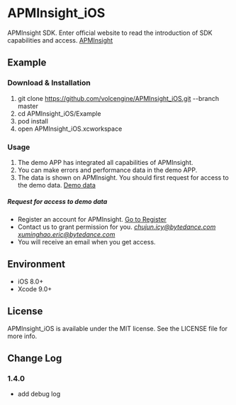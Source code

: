 # APMInsight_iOS
APMInsight SDK. Enter official website to read the introduction of SDK capabilities and access. [APMInsight](https://datarangers.com.cn/help/doc?lid=6438&did=78964)

## Example 
### Download & Installation
1. git clone https://github.com/volcengine/APMInsight_iOS.git --branch master
2. cd APMInsight_iOS/Example
3. pod install
4. open APMInsight_iOS.xcworkspace

### Usage
1. The demo APP has integrated all capabilities of APMInsight.
2. You can make errors and performance data in the demo APP.
3. The data is shown on APMInsight. You should first request for access to the demo data. [Demo data](https://datarangers.com.cn/apminsight/crash/list?aid=194767&org_id=4210&time=%7B%22granularity%22%3A%22hour%22%2C%22duration%22%3A%22recently%22%2C%22range%22%3A1%7D&filters=%7B%22type%22%3A%22and%22%2C%22sub_conditions%22%3A%5B%7B%22dimension%22%3A%22os%22%2C%22op%22%3A%22in%22%2C%22values%22%3A%5B%22iOS%22%5D%7D%5D%7D)
##### Request for access to demo data
* Register an account for APMInsight. [Go to Register](https://datarangers.com.cn/product/apminsight)
* Contact us to grant permission for you. *chujun.icy@bytedance.com*  *xuminghao.eric@bytedance.com*  
* You will receive an email when you get access.

## Environment
* iOS 8.0+
* Xcode 9.0+

## License
APMInsight_iOS is available under the MIT license. See the LICENSE file for more info.

## Change Log
### 1.4.0
* add debug log
